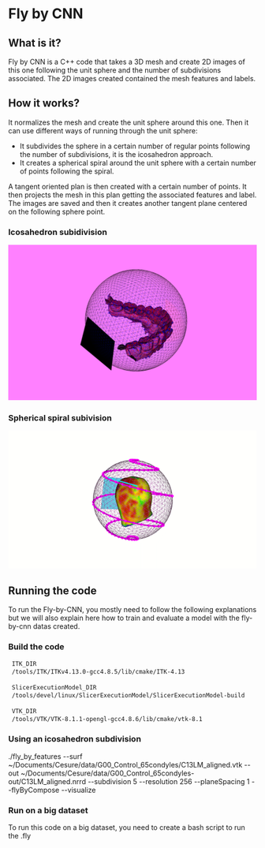# Fly by CNN

## What is it?
Fly by CNN is a C++ code that takes a 3D mesh and create 2D images of this one following the unit sphere and the number of subdivisions associated. The 2D images created contained the mesh features and labels.

## How it works?
It normalizes the mesh and create the unit sphere around this one. Then it can use different ways of running through the unit sphere:
* It subdivides the sphere in a certain number of regular points following the number of subdivisions, it is the icosahedron approach.
* It creates a spherical spiral around the unit sphere  with a certain number of points following the spiral. 

A tangent oriented plan is then created with a certain number of points. It then projects the mesh in this plan getting the associated features and label. The images are saved and then it creates another tangent plane centered on the following sphere point.

### Icosahedron subidivision
<!-- ![Sphere_and_plane](https://github.com/MaximeDum/fly-by-cnn/tree/master/docs/Sphere_and_plane.png?raw=true) -->

![Sphere_and_plane](./docs/Sphere_and_plane.png?raw=true)

### Spherical spiral subivision
<!-- ![Spherical_spiral](https://github.com/lbumbolo/fly-by-cnn/tree/master/docs/Spherical_spiral.gif?raw=true) -->

![Spherical_spiral](./docs/Spherical_spiral.gif?raw=true)

## Running the code
To run the Fly-by-CNN, you mostly need to follow the following explanations but we will also explain here how to train and evaluate a model with the fly-by-cnn datas created.

### Build the code

```
 ITK_DIR 
 /tools/ITK/ITKv4.13.0-gcc4.8.5/lib/cmake/ITK-4.13             

 SlicerExecutionModel_DIR     
 /tools/devel/linux/SlicerExecutionModel/SlicerExecutionModel-build

 VTK_DIR                          
 /tools/VTK/VTK-8.1.1-opengl-gcc4.8.6/lib/cmake/vtk-8.1  
```

### Using an icosahedron subdivision
./fly_by_features --surf ~/Documents/Cesure/data/G00_Control_65condyles/C13LM_aligned.vtk --out ~/Documents/Cesure/data/G00_Control_65condyles-out/C13LM_aligned.nrrd --subdivision 5 --resolution 256 --planeSpacing 1 --flyByCompose --visualize 

### Run on a big dataset
To run this code on a big dataset, you need to create a bash script to run the .fly